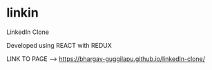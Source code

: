 # linkin

LinkedIn Clone

Developed using REACT with REDUX

LINK TO PAGE --> https://bhargav-guggilapu.github.io/linkedIn-clone/
